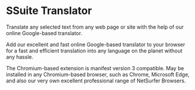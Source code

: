 # SSuite Translator
Translate any selected text from any web page or site with the help of our online Google-based translator.

Add our excellent and fast online Google-based translator to your browser for a fast and efficient translation into any language on the planet without any hassle.

The Chromium-based extension is manifest version 3 compatible. May be installed in any Chromium-based browser, such as Chrome, Microsoft Edge, and also our very own excellent professional range of NetSurfer Browsers.
